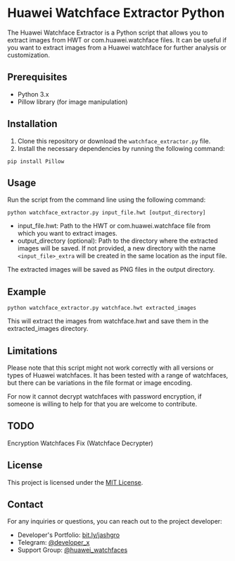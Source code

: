 # Huawei Watchface Extractor Python

The Huawei Watchface Extractor is a Python script that allows you to extract images from HWT or com.huawei.watchface files. It can be useful if you want to extract images from a Huawei watchface for further analysis or customization.

## Prerequisites

- Python 3.x
- Pillow library (for image manipulation)

## Installation

1. Clone this repository or download the `watchface_extractor.py` file.
2. Install the necessary dependencies by running the following command:
```
pip install Pillow
```

## Usage

Run the script from the command line using the following command:
```
python watchface_extractor.py input_file.hwt [output_directory]
```

- input_file.hwt: Path to the HWT or com.huawei.watchface file from which you want to extract images.
- output_directory (optional): Path to the directory where the extracted images will be saved. If not provided, a new directory with the name `<input_file>_extra` will be created in the same location as the input file.

The extracted images will be saved as PNG files in the output directory.

## Example

```
python watchface_extractor.py watchface.hwt extracted_images
```

This will extract the images from watchface.hwt and save them in the extracted_images directory.

## Limitations

Please note that this script might not work correctly with all versions or types of Huawei watchfaces. It has been tested with a range of watchfaces, but there can be variations in the file format or image encoding.

For now it cannot decrypt watchfaces with password encryption, if someone is willing to help for that you are welcome to contribute.

## TODO

Encryption Watchfaces Fix (Watchface Decrypter)

## License

This project is licensed under the [MIT License](LICENSE).

## Contact

For any inquiries or questions, you can reach out to the project developer:

- Developer's Portfolio: [bit.ly/jashgro](https://bit.ly/jashgro)
- Telegram: [@developer_x](https://telegram.dog/deveioper_x)
- Support Group: [@huawei_watchfaces](https://telegram.dog/huawei_watchfaces)
